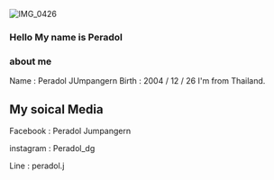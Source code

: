 ![IMG_0426](https://user-images.githubusercontent.com/48949523/87436966-ea8edc80-c617-11ea-8883-0874fedbdda8.jpg)
### Hello My name is Peradol 


### about me 

Name : Peradol JUmpangern
Birth : 2004 / 12 / 26
I'm from Thailand.

## My soical Media

Facebook : Peradol Jumpangern

instagram : Peradol_dg

Line : peradol.j








